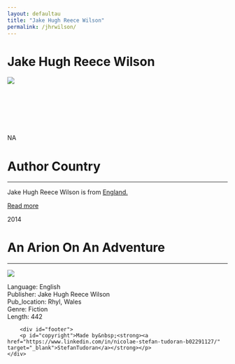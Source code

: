 ```yaml
---
layout: defaultau
title: "Jake Hugh Reece Wilson"
permalink: /jhrwilson/
---
```

<!-- partial:index.partial.html -->
<div class="content">
    <h1>Jake Hugh Reece Wilson</h1>
    <div class="quote">
        <div><img src="https://m.media-amazon.com/images/I/51OIwLvOOpL._SX450_.jpg" class="logo"></div>
    </div>
    <div class="timeline">
        <div style="padding-bottom:100px;"></div>
        <div class="block">
            <div class="date right"><p class="right"> NA </p></div>
            <div class="dot"></div>
            <div class="left first">
            <div class="author_country">
                <h1>Author Country</h1><hr>
          <div class="aclocation">  <p>Jake Hugh Reece Wilson is from <a href="http://localhost:4000/11">England.</a></p></div>
                <div class="acreadmore">  <a href="#" target="_blank">Read more</a></div>
            </div>
            </div>
        </div>
        <div class="block">
            <div class="date left"><p class="left">2014</p></div>
            <div class="dot"></div>
            <div class="right">
                <h1>An Arion On An Adventure</h1><hr>
                <p><img src="https://m.media-amazon.com/images/W/WEBP_402378-T2/images/I/51mFaa9BQ8L._SX331_BO1,204,203,200_.jpg"></p>
                <p>Language: English<br/>
                Publisher: Jake Hugh Reece Wilson<br/>
                Pub_location: Rhyl, Wales<br/>
                Genre: Fiction<br/>
                Length: 442</p>
            </div>
        </div>

        <div id="footer">
        <p id="copyright">Made by&nbsp;<strong><a href="https://www.linkedin.com/in/nicolae-stefan-tudoran-b02291127/" target="_blank">StefanTudoran</a></strong></p>
    </div>
</div>
<!-- partial -->
  <script src='https://cdnjs.cloudflare.com/ajax/libs/jquery/3.1.1/jquery.min.js'></script><script  src="assets/js/authorscript.js"></script>
